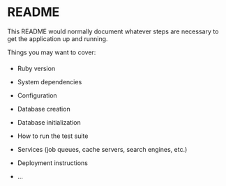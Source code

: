 # README

This README would normally document whatever steps are necessary to get the
application up and running.

Things you may want to cover:
####
* Ruby version

* System dependencies

* Configuration

* Database creation

* Database initialization

* How to run the test suite

* Services (job queues, cache servers, search engines, etc.)

* Deployment instructions

* ...
